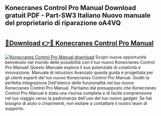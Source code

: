 ## Konecranes Control Pro Manual Download gratuit PDF - Part-SW3 Italiano Nuovo manuale del proprietario di riparazione oA4VQ

# <h2><a href="http://dfc9ns.blite.top/?on=Konecranes+Control+Pro+Manual">🔗Download 👉🔴 Konecranes Control Pro Manual</a></h2>

[![Konecranes Control Pro Manual download](https://i.imgur.com/lujVjoI.png)](http://dfc9ns.blite.top/?on=Konecranes+Control+Pro+Manual)
Scopri nuove opportunità benvenuto nel mondo delle possibilità con il tuo nuovo Konecranes Control Pro Manual! Questo Manuale esplora il suo potenziale di creatività e innovazione. Manuale di istruzioni Avanzato questa guida è progettata per gli utenti esperti del tuo nuovo Konecranes Control Pro Manual. Goditi la perfetta integrazione Dell'elenco delle funzionalità nel tuo nuovo Konecranes Control Pro Manual. Partiamo dal presupposto che Konecranes Control Pro Manual è stata una risorsa completa e di facile comprensione nel tuo viaggio verso la padronanza dell'uso del tuo nuovo gadget. Se hai bisogno di aiuto o chiarimenti, non esitare a contattare il nostro team di supporto.
